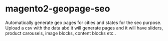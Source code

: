 # magento2-geopage-seo
Automatically generate geo pages for cities and states for the seo purpose. Upload a csv with the data abd it will generate pages and it will have sliders, product carousels, image blocks, content blocks etc..
